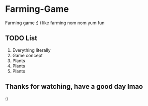 # Farming-Game

Farming game :) i like farming nom nom yum fun

## TODO List

1. Everything literally
2. Game concept
3. Plants
4. Plants
5. Plants

## Thanks for watching, have a good day lmao

:)
